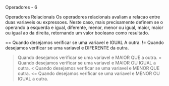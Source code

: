 
Operadores - 6

Operadores Relacionais 
Os operadores relacionais avaliam a relacao entre duas variaveis ou
expressoes. Neste caso, mais precisamente definem se o operando a 
esquerda e igual, diferente, menor, menor ou igual, maior, maior ou igual 
ao da direita, retornando um valor booleano como resultado.

== Quando desejamos verificar se uma variavel e IGUAL A outra.
!= Quando desejamos verificar se uma variavel e DIFERENTE da outra.
> Quando desejamos verificar se uma variavel e MAIOR QUE a outra.
>= Quando desejamos verificar se uma variavel e MAIOR OU IGUAL a outra.
< Quando desejamos verificar se uma variavel e MENOR QUE outra.
<= Quando desejamos verificar se uma variavel e MENOR OU IGUAL a outra.



